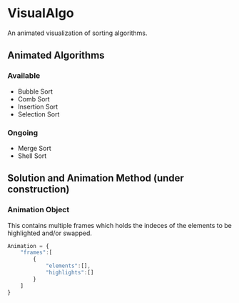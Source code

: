 # VisualAlgo

An animated visualization of sorting algorithms.

<h2>Animated Algorithms</h2>
<h3>Available</h3>
<ul>
<li>Bubble Sort</li>
<li>Comb Sort</li>
<li>Insertion Sort</li>
<li>Selection Sort</li>
</ul>

<h3>Ongoing</h3>
<ul>
<li>Merge Sort</li>
<li>Shell Sort</li>
</ul>

<h2>Solution and Animation Method (under construction)</h2>

<h3>Animation Object</h3>
<p>This contains multiple frames which holds the indeces of the elements to be highlighted and/or swapped.</p>

```javascript
Animation = {
    "frames":[
        {
            "elements":[],
            "highlights":[]
        }
    ]
}
```

